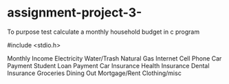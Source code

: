# assignment-project-3-
To purpose test calculate a monthly household budget in c program

#include <stdio.h>


Monthly Income
Electricity
Water/Trash
Natural Gas
Internet
Cell Phone
Car Payment
Student Loan Payment
Car Insurance
Health Insurance
Dental Insurance
Groceries
Dining Out
Mortgage/Rent
Clothing/misc
